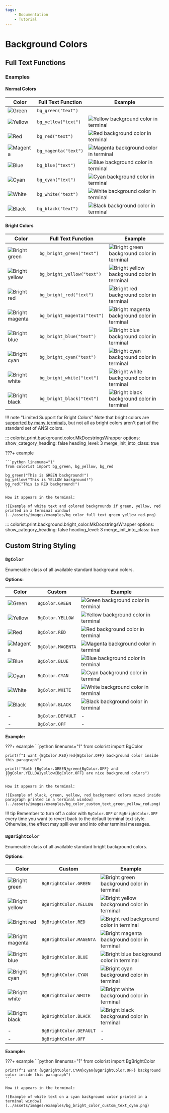 ```yaml
---
tags:
    - Documentation
    - Tutorial
---
```


# Background Colors
## Full Text Functions
### Examples
#### Normal Colors

| Color | Full Text Function | Example |
| ----- | ------------------ | ------- |
| ![Green](../assets/images/colors/green_16x16.png) | `bg_green("text")` | | ![Green background color in terminal](../assets/images/examples/bg_color_map/green_full_text_194x16.png) |
| ![Yellow](../assets/images/colors/yellow_16x16.png) | `bg_yellow("text")` | ![Yellow background color in terminal](../assets/images/examples/bg_color_map/yellow_full_text_194x16.png) |
| ![Red](../assets/images/colors/red_16x16.png) | `bg_red("text")` | ![Red background color in terminal](../assets/images/examples/bg_color_map/red_full_text_194x16.png) |
| ![Magenta](../assets/images/colors/magenta_16x16.png) | `bg_magenta("text")` | ![Magenta background color in terminal](../assets/images/examples/bg_color_map/magenta_full_text_194x16.png) |
| ![Blue](../assets/images/colors/blue_16x16.png) | `bg_blue("text")` | ![Blue background color in terminal](../assets/images/examples/bg_color_map/blue_full_text_194x16.png) |
| ![Cyan](../assets/images/colors/cyan_16x16.png) | `bg_cyan("text")` | ![Cyan background color in terminal](../assets/images/examples/bg_color_map/cyan_full_text_194x16.png) |
| ![White](../assets/images/colors/white_16x16.png) | `bg_white("text")` | ![White background color in terminal](../assets/images/examples/bg_color_map/white_full_text_194x16.png) |
| ![Black](../assets/images/colors/black_16x16.png) | `bg_black("text")` | ![Black background color in terminal](../assets/images/examples/bg_color_map/black_full_text_194x16.png) |

#### Bright Colors

| Color | Full Text Function | Example |
| ----- | ------------------ | ------- |
| ![Bright green](../assets/images/colors/bright_green_16x16.png) | `bg_bright_green("text")` | ![Bright green background color in terminal](../assets/images/examples/bg_color_map/bright_green_full_text_194x16.png) |
| ![Bright yellow](../assets/images/colors/bright_yellow_16x16.png) | `bg_bright_yellow("text")` | ![Bright yellow background color in terminal](../assets/images/examples/bg_color_map/bright_yellow_full_text_194x16.png) |
| ![Bright red](../assets/images/colors/bright_red_16x16.png) | `bg_bright_red("text")` | ![Bright red background color in terminal](../assets/images/examples/bg_color_map/bright_red_full_text_194x16.png) |
| ![Bright magenta](../assets/images/colors/bright_magenta_16x16.png) | `bg_bright_magenta("text")` | ![Bright magenta background color in terminal](../assets/images/examples/bg_color_map/bright_magenta_full_text_194x16.png) |
| ![Bright blue](../assets/images/colors/bright_blue_16x16.png) | `bg_bright_blue("text")` | ![Bright blue background color in terminal](../assets/images/examples/bg_color_map/bright_blue_full_text_194x16.png) |
| ![Bright cyan](../assets/images/colors/bright_cyan_16x16.png) | `bg_bright_cyan("text")` | ![Bright cyan background color in terminal](../assets/images/examples/bg_color_map/bright_cyan_full_text_194x16.png) |
| ![Bright white](../assets/images/colors/bright_white_16x16.png) | `bg_bright_white("text")` | ![Bright white background color in terminal](../assets/images/examples/bg_color_map/bright_white_full_text_194x16.png) |
| ![Bright black](../assets/images/colors/bright_black_16x16.png) | `bg_bright_black("text")` | ![Bright black background color in terminal](../assets/images/examples/bg_color_map/bright_black_full_text_194x16.png) |

!!! note "Limited Support for Bright Colors"
    Note that bright colors are [supported by many terminals](../user-guide/terminal-support.md), but not all as bright colors aren't part of the standard set of ANSI colors.

::: colorist.print.background.color.MkDocstringsWrapper
    options:
      show_category_heading: false
      heading_level: 3
      merge_init_into_class: true

???+ example

    ```python linenums="1"
    from colorist import bg_green, bg_yellow, bg_red

    bg_green("This is GREEN background!")
    bg_yellow("This is YELLOW background!")
    bg_red("This is RED background!")
    ```

    How it appears in the terminal:

    ![Example of white text and colored backgrounds if green, yellow, red printed in a terminal window](../assets/images/examples/bg_color_full_text_green_yellow_red.png)

::: colorist.print.background.bright_color.MkDocstringsWrapper
    options:
      show_category_heading: false
      heading_level: 3
      merge_init_into_class: true

## Custom String Styling
### `BgColor`
Enumerable class of all available standard background colors.

**Options:**

| Color | Custom | Example |
| ----- | ------ | ------- |
| ![Green](../assets/images/colors/green_16x16.png) | `BgColor.GREEN` | ![Green background color in terminal](../assets/images/examples/bg_color_map/green_full_text_194x16.png) |
| ![Yellow](../assets/images/colors/yellow_16x16.png) | `BgColor.YELLOW` | ![Yellow background color in terminal](../assets/images/examples/bg_color_map/yellow_full_text_194x16.png) |
| ![Red](../assets/images/colors/red_16x16.png) | `BgColor.RED` | ![Red background color in terminal](../assets/images/examples/bg_color_map/red_full_text_194x16.png) |
| ![Magenta](../assets/images/colors/magenta_16x16.png) | `BgColor.MAGENTA` | ![Magenta background color in terminal](../assets/images/examples/bg_color_map/magenta_full_text_194x16.png) |
| ![Blue](../assets/images/colors/blue_16x16.png) | `BgColor.BLUE` | ![Blue background color in terminal](../assets/images/examples/bg_color_map/blue_full_text_194x16.png) |
| ![Cyan](../assets/images/colors/cyan_16x16.png) | `BgColor.CYAN` | ![Cyan background color in terminal](../assets/images/examples/bg_color_map/cyan_full_text_194x16.png) |
| ![White](../assets/images/colors/white_16x16.png) | `BgColor.WHITE` | ![White background color in terminal](../assets/images/examples/bg_color_map/white_full_text_194x16.png) |
| ![Black](../assets/images/colors/black_16x16.png) | `BgColor.BLACK` | ![Black background color in terminal](../assets/images/examples/bg_color_map/black_full_text_194x16.png) |
| - | `BgColor.DEFAULT` | - |
| - | `BgColor.OFF` | - |

**Example:**

???+ example
    ```python linenums="1"
    from colorist import BgColor

    print(f"I want {BgColor.RED}red{BgColor.OFF} background color inside this paragraph")

    print(f"Both {BgColor.GREEN}green{BgColor.OFF} and {BgColor.YELLOW}yellow{BgColor.OFF} are nice background colors")
    ```

    How it appears in the terminal:

    ![Example of black, green, yellow, red background colors mixed inside paragraph printed in a terminal window](../assets/images/examples/bg_color_custom_text_green_yellow_red.png)

!!! tip
    Remember to turn off a color with `BgColor.OFF` or `BgBrightColor.OFF` every time you want to revert back to the default terminal text style. Otherwise, the effect may spill over and into other terminal messages.

### `BgBrightColor`
Enumerable class of all available standard bright background colors.

**Options:**

| Color | Custom | Example |
| ----- | ------ | ------- |
| ![Bright green](../assets/images/colors/bright_green_16x16.png) | `BgBrightColor.GREEN` | ![Bright green background color in terminal](../assets/images/examples/bg_color_map/bright_green_full_text_194x16.png) |
| ![Bright yellow](../assets/images/colors/bright_yellow_16x16.png) | `BgBrightColor.YELLOW` | ![Bright yellow background color in terminal](../assets/images/examples/bg_color_map/bright_yellow_full_text_194x16.png) |
| ![Bright red](../assets/images/colors/bright_red_16x16.png) | `BgBrightColor.RED` | ![Bright red background color in terminal](../assets/images/examples/bg_color_map/bright_red_full_text_194x16.png) |
| ![Bright magenta](../assets/images/colors/bright_magenta_16x16.png) | `BgBrightColor.MAGENTA` | ![Bright magenta background color in terminal](../assets/images/examples/bg_color_map/bright_magenta_full_text_194x16.png) |
| ![Bright blue](../assets/images/colors/bright_blue_16x16.png) | `BgBrightColor.BLUE` | ![Bright blue background color in terminal](../assets/images/examples/bg_color_map/bright_blue_full_text_194x16.png) |
| ![Bright cyan](../assets/images/colors/bright_cyan_16x16.png) | `BgBrightColor.CYAN` | ![Bright cyan background color in terminal](../assets/images/examples/bg_color_map/bright_cyan_full_text_194x16.png) |
| ![Bright white](../assets/images/colors/bright_white_16x16.png) | `BgBrightColor.WHITE` | ![Bright white background color in terminal](../assets/images/examples/bg_color_map/bright_white_full_text_194x16.png) |
| ![Bright black](../assets/images/colors/bright_black_16x16.png) | `BgBrightColor.BLACK` | ![Bright black background color in terminal](../assets/images/examples/bg_color_map/bright_black_full_text_194x16.png) |
| - | `BgBrightColor.DEFAULT` | - |
| - | `BgBrightColor.OFF` | - |

**Example:**

???+ example
    ```python linenums="1"
    from colorist import BgBrightColor

    print(f"I want {BgBrightColor.CYAN}cyan{BgBrightColor.OFF} background color inside this paragraph")
    ```

    How it appears in the terminal:

    ![Example of white text on a cyan background color printed in a terminal window](../assets/images/examples/bg_bright_color_custom_text_cyan.png)
